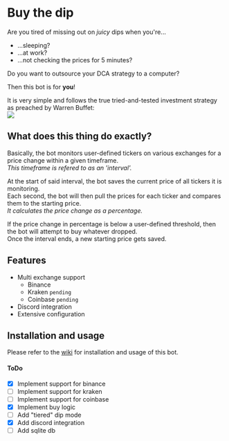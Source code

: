 # Buy the dip
Are you tired of missing out on *juicy* dips when you're...
 - ...sleeping?  
 - ...at work?
 - ...not checking the prices for 5 minutes?

Do you want to outsource your DCA strategy to a computer?

Then this bot is for **you**!  

It is very simple and follows the true tried-and-tested investment strategy as preached by Warren Buffet:  
![](https://i.imgur.com/olZZatY.png)

## What does this thing do exactly?
Basically, the bot monitors user-defined tickers on various exchanges for a price change within a given timeframe.  
*This timeframe is refered to as an 'interval'.*  

At the start of said interval, the bot saves the current price of all tickers it is monitoring.  
Each second, the bot will then pull the prices for each ticker and compares them to the starting price.  
*It calculates the price change as a percentage.*

If the price change in percentage is below a user-defined threshold, then the bot will attempt to buy whatever dropped.  
Once the interval ends, a new starting price gets saved.

## Features
 - Multi exchange support
    - Binance
    - Kraken `pending` 
    - Coinbase `pending`
 - Discord integration
 - Extensive configuration

## Installation and usage
Please refer to the [wiki](https://github.com/ThisIsntTheWay/buy-the-dip/wiki) for installation and usage of this bot.
  
#### ToDo
- [X] Implement support for binance
- [ ] Implement support for kraken
- [ ] Implement support for coinbase
- [X] Implement buy logic
- [ ] Add "tiered" dip mode
- [X] Add discord integration
- [ ] Add sqlite db
